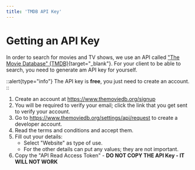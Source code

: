 ```yaml
---
title: 'TMDB API Key'
---
```


# Getting an API Key

In order to search for movies and TV shows, we use an API called ["The Movie Database" (TMDB)](https://www.themoviedb.org/){target="\_blank"}. For your client to be able to search, you need to generate am API key for yourself.

::alert{type="info"}
The API key is **free**, you just need to create an account.
::

1. Create an account at https://www.themoviedb.org/signup
1. You will be required to verify your email; click the link that you get sent to verify your account.
1. Go to https://www.themoviedb.org/settings/api/request to create a developer account.
1. Read the terms and conditions and accept them.
1. Fill out your details:
   - Select "Website" as type of use.
   - For the other details can put any values; they are not important.
1. Copy the "API Read Access Token" - **DO NOT COPY THE API Key - IT WILL NOT WORK**
